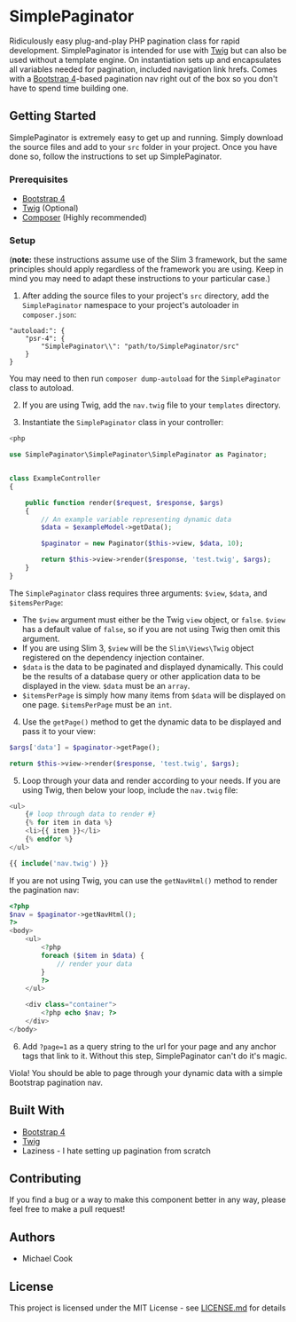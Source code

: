 # SimplePaginator

Ridiculously easy plug-and-play PHP pagination class for rapid development.
SimplePaginator is intended for use with [Twig](https://twig.symfony.com/) but
can also be used without a template engine. On instantiation
sets up and encapsulates all variables needed for pagination, included navigation
link hrefs. Comes with a [Bootstrap 4](https://getbootstrap.com/)-based
pagination nav right out of the box so you don't have to spend time building one.

## Getting Started

SimplePaginator is extremely easy to get up and running. Simply download the source
files and add to your `src` folder in your project. Once you have done so, follow
the instructions to set up SimplePaginator.

### Prerequisites
* [Bootstrap 4](https://getbootstrap.com/)
* [Twig](https://twig.symfony.com/) (Optional)
* [Composer](https://getcomposer.org/) (Highly recommended)

### Setup
(**note:** these instructions assume use of the Slim 3 framework, but the same principles
    should apply regardless of the framework you are using. Keep in mind you may need to
    adapt these instructions to your particular case.)
1. After adding the source files to your project's `src` directory,
add the `SimplePaginator` namespace to your project's autoloader in `composer.json`:

```
"autoload:": {
    "psr-4": {
        "SimplePaginator\\": "path/to/SimplePaginator/src"
    }
}
```

You may need to then run `composer dump-autoload` for the `SimplePaginator` class
to autoload.

2. If you are using Twig, add the `nav.twig` file to your `templates` directory.

3. Instantiate the `SimplePaginator` class in your controller:

```php
<php

use SimplePaginator\SimplePaginator\SimplePaginator as Paginator;


class ExampleController
{

    public function render($request, $response, $args)
    {
        // An example variable representing dynamic data
        $data = $exampleModel->getData();

        $paginator = new Paginator($this->view, $data, 10);

        return $this->view->render($response, 'test.twig', $args);
    }
}
```

The `SimplePaginator` class requires three arguments: `$view`, `$data`, and `$itemsPerPage`:
- The `$view` argument must either be the Twig `view` object, or `false`. `$view` has a
default value of `false`, so if you are not using Twig then omit this argument.
- If you are using Slim 3, `$view` will be the `Slim\Views\Twig` object registered on
the dependency injection container.
- `$data` is the data to be paginated and displayed dynamically. This could be the
results of a database query or other application data to be displayed in the view.
`$data` must be an `array`.
- `$itemsPerPage` is simply how many items from `$data` will be displayed on one
page. `$itemsPerPage` must be an `int`.

4. Use the `getPage()` method to get the dynamic data to be displayed and pass it to your view:

```php
$args['data'] = $paginator->getPage();

return $this->view->render($response, 'test.twig', $args);
```

5. Loop through your data and render according to your needs. If you are using
Twig, then below your loop, include the `nav.twig` file:

```php
<ul>
    {# loop through data to render #}
    {% for item in data %}
    <li>{{ item }}</li>
    {% endfor %}
</ul>

{{ include('nav.twig') }}
```

If you are not using Twig, you can use the `getNavHtml()` method to render the
pagination nav:

```php
<?php
$nav = $paginator->getNavHtml();
?>
<body>
    <ul>
        <?php
        foreach ($item in $data) {
            // render your data
        }
        ?>
    </ul>

    <div class="container">
        <?php echo $nav; ?>
    </div>
</body>
```

6. Add `?page=1` as a query string to the url for your page and any anchor tags that link to it. Without
this step, SimplePaginator can't do it's magic.

Viola! You should be able to page through your dynamic data with a simple Bootstrap
pagination nav.

## Built With
* [Bootstrap 4](https://getbootstrap.com/)
* [Twig](https://twig.symfony.com/)
* Laziness - I hate setting up pagination from scratch

## Contributing
If you find a bug or a way to make this component better in any way, please feel
free to make a pull request!

## Authors
* Michael Cook

## License
This project is licensed under the MIT License - see [LICENSE.md](LICENSE.md) for details
